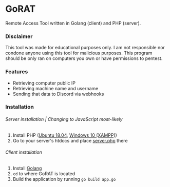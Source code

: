 # GoRAT
Remote Access Tool written in Golang (client) and PHP (server).

### Disclaimer
This tool was made for educational purposes only.
I am not responsible nor condone anyone using this tool for malicious purposes.
This program should be only ran on computers you own or have permissions to pentest.

### Features
* Retrieving computer public IP
* Retrieving machine name and username
* Sending that data to Discord via webhooks

### Installation
###### Server installation | Changing to JavaScript most-likely
1. Install PHP ([Ubuntu 18.04](https://linuxize.com/post/how-to-install-php-on-ubuntu-18-04/), [Windows 10 (XAMPP)](https://www.apachefriends.org/download.html))
2. Go to your server's htdocs and place [server.php](https://github.com/tinopai/gorat/blob/master/server/server.php) there
###### Client installation
1. Install [Golang](https://golang.org/doc/install)
2. `cd` to where GoRAT is located
3. Build the application by running `go build app.go`
